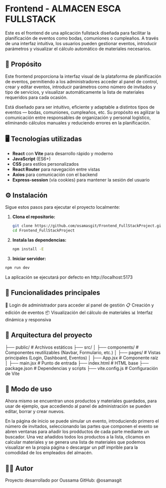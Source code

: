 # Frontend - ALMACEN ESCA FULLSTACK

Este es el frontend de una aplicación fullstack diseñada para facilitar la planificación de eventos como bodas, comuniones o cumpleaños. A través de una interfaz intuitiva, los usuarios pueden gestionar eventos, introducir parámetros y visualizar el cálculo automático de materiales necesarios.

## 📌 Propósito

Este frontend proporciona la interfaz visual de la plataforma de planificación de eventos, permitiendo a los administradores acceder al panel de control, crear y editar eventos, introducir parámetros como número de invitados y tipo de servicios, y visualizar automáticamente la lista de materiales requeridos para cada ocasión.

Está diseñado para ser intuitivo, eficiente y adaptable a distintos tipos de eventos — bodas, comuniones, cumpleaños, etc. Su propósito es agilizar la comunicación entre responsables de organización y personal logístico, eliminando cálculos manuales y reduciendo errores en la planificación.

## 🖥️ Tecnologías utilizadas

- **React** con **Vite** para desarrollo rápido y moderno
- **JavaScript** (ES6+)
- **CSS** para estilos personalizados
- **React Router** para navegación entre vistas
- **Axios** para comunicación con el backend
- **Express-session** (vía cookies) para mantener la sesión del usuario

## ⚙️ Instalación

Sigue estos pasos para ejecutar el proyecto localmente:

1. **Clona el repositorio:**
   ```bash
   git clone https://github.com/osamasgit/Frontend_FullStackProject.git
   cd Frontend_FullStackProject
   ```
2. **Instala las dependencias:**
   ```bash
   npm install -E
   ```
3. **Iniciar servidor:**
  ```bash
  npm run dev
  ```
La aplicación se ejecutará por defecto en http://localhost:5173

## 🚀 Funcionalidades principales

🔐 Login de administrador para acceder al panel de gestión
📋 Creación y edición de eventos
📦 Visualización del cálculo de materiales
📊 Interfaz dinámica y responsiva

## 🧱 Arquitectura del proyecto

├── public/             # Archivos estáticos
├── src/
│   ├── components/     # Componentes reutilizables (Navbar, Formulario, etc.)
│   ├── pages/          # Vistas principales (Login, Dashboard, Eventos)
│   ├── App.jsx         # Componente raíz
│   ├── main.jsx        # Punto de entrada
├── index.html          # HTML base
├── package.json        # Dependencias y scripts
├── vite.config.js      # Configuración de Vite

## 🧪 Modo de uso
Ahora mismo se encuentran unos productos y materiales guardados, para usar de ejemplo, que accediendo al panel de administración se pueden editar, borrar y crear nuevos.

En la página de inicio se puede simular un evento, introduciendo primero el número de invitados, seleccionando las partes que componen el evento se abren ventanas para añadir los prodductos de cada parte mediante un buscador. Una vez añadidos todos los productos a la lista, clicamos en calcular materiales y se genera una lista de materiales que podemos visualizar en la propia página o descargar un pdf imprible para la comodidad de los empleados del almacén.

## 👨‍💻 Autor
Proyecto desarrollado por Oussama GitHub: @osamasgit
